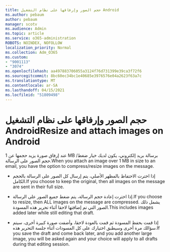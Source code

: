 ```yaml
---
title: حجم الصور وإرفاقها على نظام التشغيل Android
ms.author: pebaum
author: pebaum
manager: scotv
ms.audience: Admin
ms.topic: article
ms.service: o365-administration
ROBOTS: NOINDEX, NOFOLLOW
localization_priority: Normal
ms.collection: Adm_O365
ms.custom:
- "9001113"
- "3074"
ms.openlocfilehash: aa497883706055a3124f76d731399e39ca3f72f6
ms.sourcegitcommit: 8bc60ec34bc1e40685e3976576e04a2623f63a7c
ms.translationtype: MT
ms.contentlocale: ar-SA
ms.lasthandoff: 04/15/2021
ms.locfileid: "51809498"
---
```

# <a name="resize-and-attach-images-on-android"></a><span data-ttu-id="99b21-102">حجم الصور وإرفاقها على نظام التشغيل Android</span><span class="sxs-lookup"><span data-stu-id="99b21-102">Resize and attach images on Android</span></span>

<span data-ttu-id="99b21-103">عند إرفاق صورة يزيد حجمها عن 1 MB برسالة بريد إلكتروني، يكون لديك خيار ضغط/حجم الصور على الرسالة.</span><span class="sxs-lookup"><span data-stu-id="99b21-103">When you attach an image over 1 MB in size to an email, you have the option to compress/resize images on the message.</span></span>
 
- <span data-ttu-id="99b21-104">إذا اخترت الاحتفاظ بالمظهر الأصلي، يتم إرسال كل الصور على الرسالة بالحجم الكامل.</span><span class="sxs-lookup"><span data-stu-id="99b21-104">If you choose to keep the original, then all images on the message are sent in their full size.</span></span>
 
- <span data-ttu-id="99b21-105">إذا اخترت إعادة حجم الرسالة، يتم ضغط جميع الصور على الرسالة.</span><span class="sxs-lookup"><span data-stu-id="99b21-105">If you choose to resize, then ALL images on the message are compressed.</span></span>  <span data-ttu-id="99b21-106">يشمل ذلك الصور التي تم إضافتها لاحقا أثناء تحرير هذه المسودة.</span><span class="sxs-lookup"><span data-stu-id="99b21-106">This includes images added later while still editing that draft.</span></span>
 
- <span data-ttu-id="99b21-107">إذا قمت بحفظ المسودة ثم قمت بالعودة لاحقا، وأضفت صورة كبيرة أخرى، سيتم سؤالك مرة أخرى وسيطبق اختيارك على كل المسودات أثناء جلسة التحرير هذه.</span><span class="sxs-lookup"><span data-stu-id="99b21-107">If you save the draft and come back later, and you add another large image, you will be asked again and your choice will apply to all drafts during that editing session.</span></span>
 
